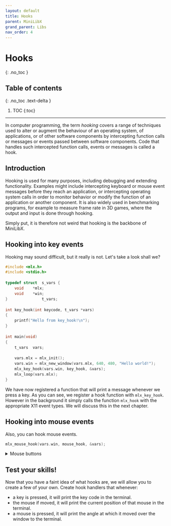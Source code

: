 ```yaml
---
layout: default
title: Hooks
parent: MiniLibX
grand_parent: Libs
nav_order: 4
---
```


# Hooks
{: .no_toc }

## Table of contents
{: .no_toc .text-delta }

1. TOC
{:toc}

---

In computer programming, the term *hooking* covers a range of techniques used to
alter or augment the behaviour of an operating system, of applications, or of
other software components by intercepting function calls or messages or events
passed between software components. Code that handles such intercepted function
calls, events or messages is called a hook.

## Introduction

Hooking is used for many purposes, including debugging and extending
functionality. Examples might include intercepting keyboard or mouse event
messages before they reach an application, or intercepting operating system
calls in order to monitor behavior or modify the function of an application or
another component. It is also widely used in benchmarking programs, for example
to measure frame rate in 3D games, where the output and input is done through
hooking.

Simply put, it is therefore not weird that hooking is the backbone of MiniLibX.

## Hooking into key events

Hooking may sound difficult, but it really is not. Let's take a look shall we?

```c
#include <mlx.h>
#include <stdio.h>

typedef struct	s_vars {
	void	*mlx;
	void	*win;
}				t_vars;

int	key_hook(int keycode, t_vars *vars)
{
	printf("Hello from key_hook!\n");
}

int	main(void)
{
	t_vars	vars;

	vars.mlx = mlx_init();
	vars.win = mlx_new_window(vars.mlx, 640, 480, "Hello world!");
	mlx_key_hook(vars.win, key_hook, &vars);
	mlx_loop(vars.mlx);
}
```

We have now registered a function that will print a message whenever we press
a key. As you can see, we register a hook function with `mlx_key_hook`. However
in the background it simply calls the function `mlx_hook` with the appropriate
X11 event types. We will discuss this in the next chapter.

## Hooking into mouse events

Also, you can hook mouse events.

```c
mlx_mouse_hook(vars.win, mouse_hook, &vars);
```

<details>
  <summary>Mouse buttons</summary>

<table>
<tr>
<th align="center">Schema</th>
<th align="center">Buttons</th>
</tr>
<tr>
<td>

![Mouse buttons](res/mouse-schema.png)

</td>
<td>

  - Left click: 1
  - Right click: 2
  - Middle click: 3
  - Scroll up: 4
  - Scroll down : 5  

</td>
</tr>
</table>
  
</details>



## Test your skills!

Now that you have a faint idea of what hooks are, we will allow you to create a
few of your own. Create hook handlers that whenever:
- a key is pressed, it will print the key code in the terminal.
- the mouse if moved, it will print the current position of that mouse in the
terminal.
- a mouse is pressed, it will print the angle at which it moved over the window
to the terminal.


